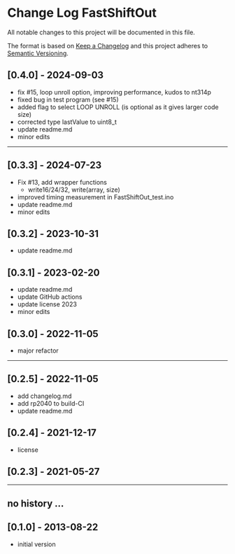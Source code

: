 # Change Log FastShiftOut

All notable changes to this project will be documented in this file.

The format is based on [Keep a Changelog](http://keepachangelog.com/)
and this project adheres to [Semantic Versioning](http://semver.org/).


## [0.4.0] - 2024-09-03
- fix #15, loop unroll option, improving performance, kudos to nt314p
- fixed bug in test program (see #15)
- added flag to select LOOP UNROLL (is optional as it gives larger code size)
- corrected type lastValue to uint8_t
- update readme.md
- minor edits

----

## [0.3.3] - 2024-07-23
- Fix #13, add wrapper functions
  - write16/24/32, write(array, size)
- improved timing measurement in FastShiftOut_test.ino
- update readme.md
- minor edits

## [0.3.2] - 2023-10-31
- update readme.md

## [0.3.1] - 2023-02-20
- update readme.md
- update GitHub actions
- update license 2023
- minor edits

## [0.3.0] - 2022-11-05
- major refactor

----

## [0.2.5] - 2022-11-05
- add changelog.md
- add rp2040 to build-CI
- update readme.md

## [0.2.4] - 2021-12-17
- license

## [0.2.3] - 2021-05-27

----

## no history ...


## [0.1.0] - 2013-08-22
- initial version
